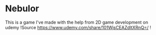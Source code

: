 # Nebulor
This is a game I've made with the help from 2D game development on udemy
!Source https://www.udemy.com/share/101WjsCEAZdltXRnQ=/ !
